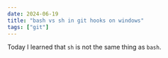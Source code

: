 ```yaml
---
date: 2024-06-19
title: "bash vs sh in git hooks on windows"
tags: ["git"]
---
```



Today I learned that `sh` is not the same thing as `bash`.

